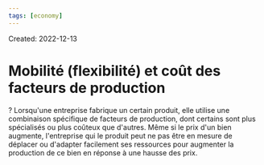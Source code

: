 ```yaml
---
tags: [economy] 
---
```

Created: 2022-12-13

# Mobilité (flexibilité) et coût des facteurs de production
?
Lorsqu'une entreprise fabrique un certain produit, elle utilise une combinaison spécifique de facteurs de production, dont certains sont plus spécialisés ou plus coûteux que d'autres.
Même si le prix d'un bien augmente, l'entreprise qui le produit peut ne pas être en mesure de déplacer ou d'adapter
facilement ses ressources pour augmenter la production de ce bien en réponse à une hausse des prix.
<!--SR:!2022-12-27,10,250-->